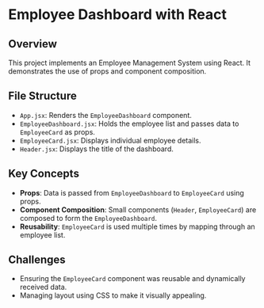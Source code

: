 # Employee Dashboard with React

## Overview
This project implements an Employee Management System using React. It demonstrates the use of props and component composition.

## File Structure
- `App.jsx`: Renders the `EmployeeDashboard` component.
- `EmployeeDashboard.jsx`: Holds the employee list and passes data to `EmployeeCard` as props.
- `EmployeeCard.jsx`: Displays individual employee details.
- `Header.jsx`: Displays the title of the dashboard.

## Key Concepts
- **Props**: Data is passed from `EmployeeDashboard` to `EmployeeCard` using props.
- **Component Composition**: Small components (`Header`, `EmployeeCard`) are composed to form the `EmployeeDashboard`.
- **Reusability**: `EmployeeCard` is used multiple times by mapping through an employee list.

## Challenges
- Ensuring the `EmployeeCard` component was reusable and dynamically received data.
- Managing layout using CSS to make it visually appealing.
